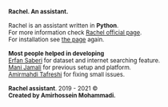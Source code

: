 <small>
    <b>Rachel. An assistant.</b>
    <br><br>
    Rachel is an assistant written in <b>Python</b>.
    <br>
    For more information check <a href="https://rachel.neotrinost.ir">Rachel official page</a>.
    <br>
    For installation see <a href="https://rachel.neotrinost.ir">the page</a> again.
    <br><br>
    <b>Most people helped in developing</b>
    <br>
    <a href="https://github.com/erfansaberi">Erfan Saberi</a> for dataset and internet searching feature.
    <br>
    <a href="https://github.com/manijamali2003">Mani Jamali</a> for previous setup and platform.
    <br>
    <a href="https://github.com/mr-tafreshi">Amirmahdi Tafreshi</a> for fixing small issues.
    <br><br>
    <b>Rachel assistant</b>. 2019 - 2021 &copy;
    <br>
    <b>Created by Amirhossein Mohammadi.</b>
</small>
